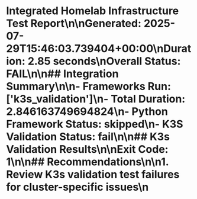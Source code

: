 # Integrated Homelab Infrastructure Test Report\n\n**Generated:** 2025-07-29T15:46:03.739404+00:00\n**Duration:** 2.85 seconds\n**Overall Status:** FAIL\n\n## Integration Summary\n\n- **Frameworks Run:** ['k3s_validation']\n- **Total Duration:** 2.846163749694824\n- **Python Framework Status:** skipped\n- **K3S Validation Status:** fail\n\n## K3s Validation Results\n\n**Exit Code:** 1\n\n## Recommendations\n\n1. Review K3s validation test failures for cluster-specific issues\n
